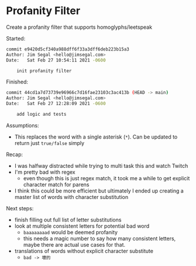 # Profanity Filter

Create a profanity filter that supports homoglyphs/leetspeak

Started:

```sh
commit e9420d5cf340a988dff6f33a3dff6deb223b15a3
Author: Jim Segal <hello@jimsegal.com>
Date:   Sat Feb 27 10:54:11 2021 -0600

    init profanity filter
```

Finished:

```sh
commit 44cd1a7d73739e96966c7d16fae23103c3ac413b (HEAD -> main)
Author: Jim Segal <hello@jimsegal.com>
Date:   Sat Feb 27 12:28:09 2021 -0600

    add logic and tests
```

Assumptions:

- This replaces the word with a single asterisk (`*`). Can be updated to return just `true/false` simply

Recap:

- I was halfway distracted while trying to multi task this and watch Twitch
- I'm pretty bad with regex
  - even though this is just regex match, it took me a while to get explicit character match for parens
- I think this could be more efficient but ultimately I ended up creating a master list of words with character substitution

Next steps:

- finish filling out full list of letter substitutions
- look at multiple consistent letters for potential bad word
  - `baaaaaaaad` would be deemed profanity
  - this needs a magic number to say how many consistent letters, maybe there are actual use cases for that.
- translations of words without explicit character substitute
  - `bad -> 壞的`

